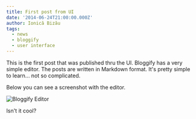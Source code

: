 ```yaml
---
title: First post from UI
date: '2014-06-24T21:00:00.000Z'
author: Ionică Bizău
tags:
  - news
  - bloggify
  - user interface
---
```

This is the first post that was published thru the UI. Bloggify has a very simple editor. The posts are written in Markdown format. It's pretty simple to learn... not so complicated.

Below you can see a screenshot with the editor.

![Bloggify Editor](https://i.imgur.com/KO2aFp5.png)

Isn't it cool?
